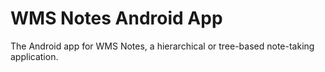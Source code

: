 # WMS Notes Android App

The Android app for WMS Notes, a hierarchical or tree-based note-taking application.
